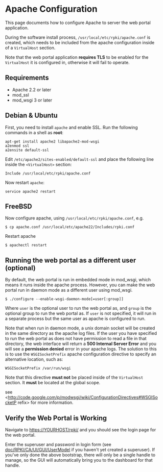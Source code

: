 # Apache Configuration

This page documents how to configure Apache to server the web portal
application.

During the software install process, `/usr/local/etc/rpki/apache.conf` is
created, which needs to be included from the apache configuration inside of a
`VirtualHost` section.

Note that the web portal application **requires TLS** to be enabled for the
`VirtualHost` it is configured in, otherwise it will fail to operate.

## Requirements

  * Apache 2.2 or later 
  * mod_ssl 
  * mod_wsgi 3 or later 

## Debian &amp; Ubuntu

First, you need to install `apache` and enable SSL. Run the following commands
in a shell as **root**:

    
    
    apt-get install apache2 libapache2-mod-wsgi
    a2enmod ssl
    a2ensite default-ssl
    

Edit `/etc/apache2/sites-enabled/default-ssl` and place the following line
inside the `<VirtualHost>` section:

    
    
    Include /usr/local/etc/rpki/apache.conf
    

Now restart `apache`:

    
    
    service apache2 restart
    

## FreeBSD

Now configure apache, using `/usr/local/etc/rpki/apache.conf`, e.g.

    
    
    $ cp apache.conf /usr/local/etc/apache22/Includes/rpki.conf
    

Restart apache

    
    
    $ apachectl restart
    

## Running the web portal as a different user (optional)

By default, the web portal is run in embedded mode in mod_wsgi, which means it
runs inside the apache process. However, you can make the web portal run in
daemon mode as a different user using mod_wsgi.

    
    
    $ ./configure --enable-wsgi-daemon-mode[=user[:group]]
    

Where `user` is the optional user to run the web portal as, and `group` is the
optional group to run the web portal as. If `user` is not specified, it will
run in a separate process but the same user as apache is configured to run.

Note that when run in daemon mode, a unix domain socket will be created in the
same directory as the apache log files. If the user you have specified to run
the web portal as does not have permission to read a file in that directory,
the web interface will return a **500 Internal Server Error** and you will see
a **permission denied** error in your apache logs. The solution to this is to
use the `WSGISocketPrefix` apache configuration directive to specify an
alternative location, such as:

    
    
    WSGISocketPrefix /var/run/wsgi
    

Note that this directive **must not** be placed inside of the `VirtualHost`
section. It **must** be located at the global scope.

see <http://code.google.com/p/modwsgi/wiki/ConfigurationDirectives#WSGISocketP
refix> for more information.

## Verify the Web Portal is Working

Navigate to <https://YOURHOST/rpki/> and you should see the login page for the
web portal.

Enter the superuser and password in login form (see
[doc/RPKI/CA/UI/GUI/UserModel][1] if you haven't yet created a superuser). If
you've only done the above bootstrap, there will only be a single handle to
manage, so the GUI will automatically bring you to the dashboard for that
handle.

   [1]: #_.wiki.doc.RPKI.CA.UI.GUI.UserModel

